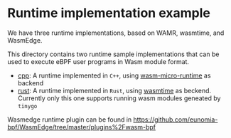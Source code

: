 # Runtime implementation example

We have three runtime implementations, based on WAMR, wasmtime, and WasmEdge.

This directory contains two runtime sample implementations that can be used to execute eBPF user programs in Wasm module format. 

- [cpp](./cpp): A runtime implemented in `C++`, using [wasm-micro-runtime](https://github.com/bytecodealliance/wasm-micro-runtime) as backend
- [rust](./rust): A runtime implemented in `Rust`, using [wasmtime](https://github.com/bytecodealliance/wasmtime) as beckend. Currently only this one supports running wasm modules geneated by `tinygo`

Wasmedge runtime plugin can be found in https://github.com/eunomia-bpf/WasmEdge/tree/master/plugins%2Fwasm-bpf
